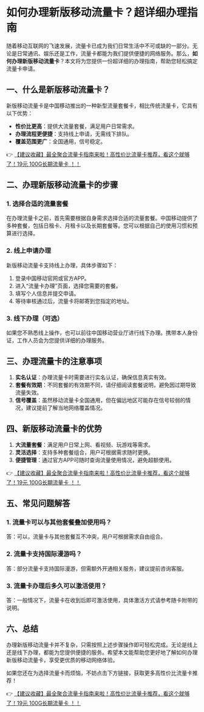 # 如何办理新版移动流量卡？超详细办理指南

随着移动互联网的飞速发展，流量卡已成为我们日常生活中不可或缺的一部分。无论是日常通讯、娱乐还是工作，流量卡都能为我们提供便捷的网络服务。那么，**如何办理新版移动流量卡**？本文将为您提供一份超详细的办理指南，帮助您轻松搞定流量卡申请。

## 一、什么是新版移动流量卡？

新版移动流量卡是中国移动推出的一种新型流量套餐卡，相比传统流量卡，它具有以下优势：

- **性价比更高**：提供大流量套餐，满足用户日常需求。
- **办理流程更便捷**：支持线上申请，无需线下排队。
- **覆盖范围更广**：全国通用，信号稳定。

👉 [【建议收藏】最全聚合流量卡指南来啦！高性价比流量卡推荐，看这个就够了！19元 100G长期流量卡 ！！](https://bit.ly/Liuliangka)

## 二、办理新版移动流量卡的步骤

### 1. 选择合适的流量套餐
在办理流量卡之前，首先需要根据自身需求选择合适的流量套餐。中国移动提供了多种套餐，包括日租卡、月租卡以及长期套餐等。您可以根据自己的使用习惯和预算进行选择。

### 2. 线上申请办理
新版移动流量卡支持线上办理，具体步骤如下：

1. 登录中国移动官网或官方APP。
2. 进入“流量卡办理”页面，选择您需要的套餐。
3. 填写个人信息并提交申请。
4. 等待审核通过后，流量卡将邮寄到您指定的地址。

### 3. 线下办理（可选）
如果您不熟悉线上操作，也可以前往中国移动营业厅进行线下办理。携带本人身份证，工作人员会为您提供详细的办理服务。

## 三、办理流量卡的注意事项

1. **实名认证**：办理流量卡时需要进行实名认证，确保信息真实有效。
2. **套餐有效期**：不同套餐的有效期不同，请仔细阅读套餐说明，避免因过期导致流量失效。
3. **信号覆盖**：虽然移动流量卡全国通用，但在偏远地区可能存在信号较弱的情况，建议提前了解当地网络覆盖情况。

## 四、新版移动流量卡的优势

1. **大流量套餐**：满足用户日常上网、看视频、玩游戏等需求。
2. **灵活选择**：支持多种套餐组合，用户可根据需求随时更换。
3. **便捷管理**：通过官方APP可随时查询流量使用情况，避免超额使用。

👉 [【建议收藏】最全聚合流量卡指南来啦！高性价比流量卡推荐，看这个就够了！19元 100G长期流量卡 ！！](https://bit.ly/Liuliangka)

## 五、常见问题解答

### 1. 流量卡可以与其他套餐叠加使用吗？
答：可以，流量卡与其他套餐互不冲突，用户可根据需求自由组合。

### 2. 流量卡支持国际漫游吗？
答：部分流量卡支持国际漫游，但需额外开通相关服务，建议提前咨询客服。

### 3. 流量卡办理后多久可以激活使用？
答：一般情况下，流量卡在收到后即可激活使用，具体激活方式请参考随卡附带的说明。

## 六、总结

办理新版移动流量卡并不复杂，只需按照上述步骤操作即可轻松完成。无论是线上还是线下办理，都能为您提供便捷的服务。希望本文能帮助您更好地了解如何办理新版移动流量卡，享受更优质的移动网络体验。

如果您还在为选择流量卡而烦恼，不妨点击下方链接，获取更多高性价比流量卡推荐！

👉 [【建议收藏】最全聚合流量卡指南来啦！高性价比流量卡推荐，看这个就够了！19元 100G长期流量卡 ！！](https://bit.ly/Liuliangka)